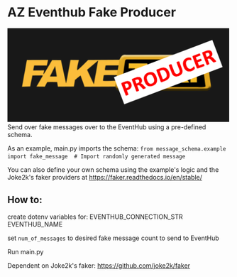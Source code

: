 # AZ Eventhub Fake Producer
<img src="logo.png" width="500">
Send over fake messages over to the EventHub using a pre-defined schema.

As an example, main.py imports the schema:
`from message_schema.example import fake_message  # Import randomly generated message`

You can also define your own schema using the example's logic and the Joke2k's faker providers at https://faker.readthedocs.io/en/stable/

## How to:
create dotenv variables for:
EVENTHUB_CONNECTION_STR
EVENTHUB_NAME

set `num_of_messages` to desired fake message count to send to EventHub

Run main.py


Dependent on Joke2k's faker: https://github.com/joke2k/faker
